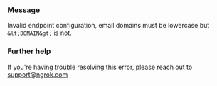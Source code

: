 
### Message
Invalid endpoint configuration, email domains must be lowercase but `&lt;DOMAIN&gt;` is not.

### Further help
If you're having trouble resolving this error, please reach out to [support@ngrok.com](mailto:support@ngrok.com?subject=Help%20with%20ERR_NGROK_1668)

